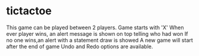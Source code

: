 # tictactoe
This game can be played between 2 players.
Game starts with 'X'
When ever player wins, an alert message is shown on top telling who had won
If no one wins,an alert with a statement draw is showed
A new game will start after the end of game
Undo and Redo options are available.
